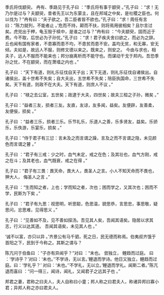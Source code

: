 季氏将伐颛臾。 冉有、季路见于孔子曰 ：“季氏将有事于颛臾 。”孔子曰 ：“求！无乃尔是过与？夫颛臾，昔者先王以为东蒙主，且在邦域之中矣，是社稷之臣也。何以伐为？”冉有曰：“夫子欲之，吾二臣者皆不欲也。”孔子曰：“求！周任有言曰：“陈力就列，不能者止 。’危而不持，颠而不扶，则将焉用彼相矣？且尔言过矣。虎兕出于柙，龟玉毁于椟中，是谁之过与？”冉有曰 ：“今夫颛臾，固而近于费。今不取，后世必为子孙忧。”孔子曰 ：“求！君子疾夫舍曰欲之，而必为之辞。丘也闻有国有家者，不患寡而患不均，不患贫而患不安。盖均无贫，和无寡，安无倾。夫如是，故远人不服，则修文德以来之。既来之，则安之。 今由与求也，相夫子，远人不服而不能来也；邦分崩离析而不能守也。而谋动干戈于邦内。吾恐季孙之忧，不在颛臾，而在萧墙之内也 。”

孔子曰 ：“天下有道，则礼乐征伐自天子出；天下无道，则礼乐征伐自诸侯出。自诸侯出，盖十世希不失矣；自大夫出，五世希不失矣；陪臣执国命，三世希不失矣。天下有道，则政不在大夫。天下有道，则庶人不议 。”

孔子曰 ：“禄之去公室，五世矣；政逮于大夫，四世矣；故夫三桓之子孙，微矣 。”

孔子曰：“益者三友，损者三友。友直，友谅，友多闻，益矣。友便辟，友善柔，友便佞，损矣 。”

孔子曰 ：“益者三乐，损者三乐。乐节礼乐，乐道人之善，乐多贤友，益矣。乐骄乐，乐佚游，乐宴乐，损矣 。”

孔子曰：“侍于君子有三愆：言未及之而言谓之躁，言及之而不言谓之隐，未见颜色而言谓之瞽 。”

孔子曰 ：“君子有三戒：少之时，血气未定，戒之在色；及其壮也，血气方刚，戒之在斗；及其老也，血气既衰，戒之在得 。”

孔子曰：“君子有三畏：畏天命，畏大人，畏圣人之言。小人不知天命而不畏也，狎大人， 侮圣人之言 。”

孔子曰 ：“生而知之者，上也；学而知之者，次也；困而学之，又其次也；困而不学，民斯为下矣 。”

孔子曰 ：“君子有九思：视思明，听思聪，色思温，貌思恭，言思忠，事思敬，疑思问，忿思难，见得思义 。”

孔子曰 ：“见善如不及，见不善如探汤。吾见其人矣，吾闻其语矣。隐居以求其志，行义以达其道。 吾闻其语矣，未见其人也 。”

‘诚不以富，亦只以异 。’齐景公有马千驷，死之日，民无德而称焉。伯夷叔齐饿于首阳之下，民到于今称之。其斯之谓与？

陈亢问于伯鱼曰 ：“子亦有异闻乎？”对曰 ：“未也。 尝独立， 鲤趋而过庭。 曰 ：‘学诗乎？’对曰：‘未也。’‘不学诗，无以言。’鲤退而学诗。他日又独立，鲤趋而过庭。曰：‘学礼乎？’ 对曰：‘未也。’‘不学礼，无以立。’鲤退而学礼。闻斯二者。”陈亢退而喜曰 ：“问一得三，闻诗，闻礼，又闻君子之远其子也 。”

邦君之妻，君称之曰夫人，夫人自称曰小童；邦人称之曰君夫人，称诸异邦曰寡小君；异邦人称之亦曰君夫人。